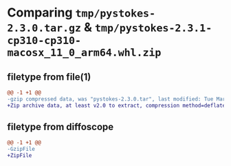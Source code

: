 # Comparing `tmp/pystokes-2.3.0.tar.gz` & `tmp/pystokes-2.3.1-cp310-cp310-macosx_11_0_arm64.whl.zip`

## filetype from file(1)

```diff
@@ -1 +1 @@
-gzip compressed data, was "pystokes-2.3.0.tar", last modified: Tue Mar 26 13:40:05 2024, max compression
+Zip archive data, at least v2.0 to extract, compression method=deflate
```

## filetype from diffoscope

```diff
@@ -1 +1 @@
-GzipFile
+ZipFile
```

